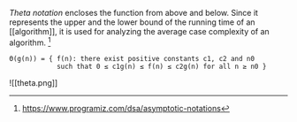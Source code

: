 *Theta notation* encloses the function from above and below. Since it represents the upper and the lower bound of the running time of an [[algorithm]], it is used for analyzing the average case complexity of an algorithm. [^1]

```
Θ(g(n)) = { f(n): there exist positive constants c1, c2 and n0
            such that 0 ≤ c1g(n) ≤ f(n) ≤ c2g(n) for all n ≥ n0 }
```

![[theta.png]]

[^1]: https://www.programiz.com/dsa/asymptotic-notations